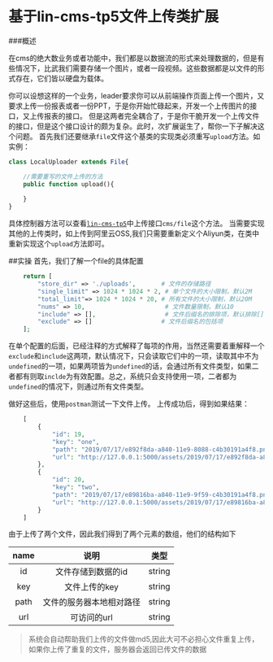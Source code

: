 # 基于lin-cms-tp5文件上传类扩展
###概述

在cms的绝大数业务或者功能中，我们都是以数据流的形式来处理数据的，但是有些情况下，比武我们需要存储一个图片，或者一段视频。这些数据都是以文件的形式存在，它们皆以硬盘为载体。

你可以设想这样的一个业务，leader要求你可以从前端操作页面上传一个图片，又要求上传一份报表或者一份PPT，于是你开始忙碌起来，开发一个上传图片的接口，又上传报表的接口。
但是这两者完全耦合了，于是你干脆开发一个上传文件的接口，但是这个接口设计的颇为复杂。此时，次扩展诞生了，帮你一下子解决这个问题。
首先我们还要继承`file`文件这个基类的实现类必须重写`upload`方法。如实例：

```php
class LocalUploader extends File{

    //需要重写的文件上传的方法
    public function upload(){
    
    }
}
```
具体控制器方法可以查看[`lin-cms-tp5`](https://github.com/ChenJinchuang/lin-cms-tp5.git)中上传接口`cms/file`这个方法。
当需要实现其他的上传类时，如上传到阿里云OSS,我们只需要重新定义个Aliyun类，在类中重新实现这个`upload`方法即可。

##实操
首先，我们了解一个file的具体配置
```php
    return [
        "store_dir" => './uploads',       # 文件的存储路径
        "single_limit" => 1024 * 1024 * 2, # 单个文件的大小限制，默认2M
        "total_limit"=> 1024 * 1024 * 20, # 所有文件的大小限制，默认20M
        "nums" => 10,                      # 文件数量限制，默认10
        "include" => [],                   # 文件后缀名的排除项，默认排除[]，即允许所有类型的文件上传
        "exclude" => []                   # 文件后缀名的包括项
    ];
```
在单个配置的后面，已经注释的方式解释了每项的作用，当然还需要着重解释一个`exclude`和`include`这两项，默认情况下，只会读取它们中的一项，读取其中不为`undefined`的一项，如果两项皆为`undefined`的话，会通过所有文件类型，如果二者都有则取`inclde`为有效配置。总之，系统只会支持使用一项，二者都为`undefined`的情况下，则通过所有文件类型。

做好这些后，使用`postman`测试一下文件上传。
上传成功后，得到如果结果：
```php
    [
        {
            "id": 19,
            "key": "one",
            "path": "2019/07/17/e892f8da-a840-11e9-8088-c4b30191a4f8.png",
            "url": "http://127.0.0.1:5000/assets/2019/07/17/e892f8da-a840-11e9-8088-c4b30191a4f8.png"
        },
        {
            "id": 20,
            "key": "two",
            "path": "2019/07/17/e89816ba-a840-11e9-9f59-c4b30191a4f8.png",
            "url": "http://127.0.0.1:5000/assets/2019/07/17/e89816ba-a840-11e9-9f59-c4b30191a4f8.png"
        }
    ]

```
由于上传了两个文件，因此我们得到了两个元素的数组，他们的结构如下

| name | 说明 | 类型 |
| :-----:| :----: | :----: |
| id | 文件存储到数据的id | string |
| key | 文件上传的key | string |
| path | 文件的服务器本地相对路径 | string |
| url | 可访问的url | string |

>系统会自动帮助我们上传的文件做md5,因此大可不必担心文件重复上传，如果你上传了重复的文件，服务器会返回已传文件的数据
